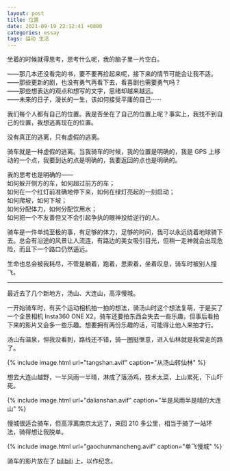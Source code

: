 ```yaml
---
layout: post
title: 位置
date: 2021-09-19 22:12:41 +0800
categories: essay
tags: 运动 生活
---
```


坐着的时候就得思考，思考什么呢，我的脑子里一片空白。

——那几本还没看完的书，要不要再捡起来呢，接下来的情节可能会让我不适。  
——那些更新的剧，也没有勇气再看下去，看喜剧也需要勇气吗？  
——那些想表达的观点和想写的文字，思绪却越来越远。  
——未来的日子，漫长的一生，该如何接受平庸的自己······  

我们每个人都有自己的位置。我是否坐在了自己的位置上呢？事实上，我找不到自己的位置，我想逃离现在的位置。

没有真正的逃离，只有虚假的逃离。

骑车就是一种虚假的逃离。当我骑车的时候，我的位置是明确的，我是 GPS 上移动的一个点，我要到达的点是明确的，我要返回的点也是明确的。

我的思考也是明确的——  
如何躲开侧方的车，如何超过前方的车；  
如何在一个红灯前准确地停下来，如何在绿灯亮起的一刻启动；  
如何爬坡，如何下坡；  
如何分配体力，如何分配饮用水；  
如何把一个不友善但又不会引起争执的眼神投给逆行的人。  

骑车是一件单纯至极的事，有足够的体力，足够的时间，我可以永远绕着地球骑下去。总会有沿途的风景让人流连，有路边的美女吸引目光，但稍一走神就会出现危险，而且下一个路口仍然遥远。

生命也总会被我耗尽，不管是躺着，跑着，思索着，坐着叹息，骑车时被别人撞飞。

---------

最近去了几个新地方，汤山、大连山，高淳慢城。

一开始骑车时，有买个运动相机拍一拍的想法，骑汤山时这个想法复萌，于是买了一个全景相机 Insta360 ONE X2。骑车还要拍东西会失去一些乐趣，但事后看拍下来的影片又会多一些乐趣。想要拥有两份乐趣的话，可能得让他人来拍才行。

汤山有温泉，但我没看到，路线还不错，骑一圈挺惬意，进入仙林就是我常走的路了。

{% include image.html url="tangshan.avif" caption="从汤山转仙林" %}

想去大连山越野，一半风雨一半晴，淋成了落汤鸡，技术太菜，上山累死，下山吓死。

{% include image.html url="dalianshan.avif" caption="半是风雨半是晴的大连山" %}

慢城很适合骑车，但高淳离南京太远了，来回 210 多公里，相当于骑了一站环法，骑得想让我脱单。

{% include image.html url="gaochunmancheng.avif" caption="单飞慢城" %}

骑车的影片放在了 [bilibili](https://space.bilibili.com/23218047) 上，以作纪念。